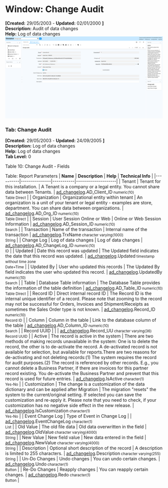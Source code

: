 # Window: Change Audit

**[Created:** 29/05/2003 - **Updated:** 02/01/2000 **]**  
**Description:** Audit of data changes  
**Help:** Log of data changes  
![](/img/docs/manual/ChangeAudit-Window_iDempiere_v12.0.0.png)

### Tab: Change Audit

**[Created:** 29/05/2003 - **Updated:** 24/09/2005 **]**   
**Description:** Log of data changes  
**Help:** Log of data changes  
**Tab Level:** 0

Table 10: Change Audit - Fields 

Table: Report Parameters
| **Name** | **Description** | **Help** | **Technical Info** |
|----------|---------------|-----------|--------------------|
| Tenant | Tenant for this installation. | A Tenant is a company or a legal entity. You cannot share data between Tenants. | [ad_changelog](https://idempiere-schemaspy.muriloht.com/adempiere/tables/ad_changelog.html).AD_Client_ID<small> numeric(10) <br/> Table Direct</small> | 
| Organization | Organizational entity within tenant | An organization is a unit of your tenant or legal entity - examples are store, department. You can share data between organizations. | [ad_changelog](https://idempiere-schemaspy.muriloht.com/adempiere/tables/ad_changelog.html).AD_Org_ID<small> numeric(10) <br/> Table Direct</small> | 
| Session | User Session Online or Web | Online or Web Session Information | [ad_changelog](https://idempiere-schemaspy.muriloht.com/adempiere/tables/ad_changelog.html).AD_Session_ID<small> numeric(10) <br/> Search</small> | 
| Transaction | Name of the transaction | Internal name of the transaction | [ad_changelog](https://idempiere-schemaspy.muriloht.com/adempiere/tables/ad_changelog.html).TrxName<small> character varying(1000) <br/> String</small> | 
| Change Log | Log of data changes | Log of data changes | [ad_changelog](https://idempiere-schemaspy.muriloht.com/adempiere/tables/ad_changelog.html).AD_ChangeLog_ID<small> numeric(10) <br/> ID</small> | 
| Updated | Date this record was updated | The Updated field indicates the date that this record was updated. | [ad_changelog](https://idempiere-schemaspy.muriloht.com/adempiere/tables/ad_changelog.html).Updated<small> timestamp without time zone <br/> Date+Time</small> | 
| Updated By | User who updated this records | The Updated By field indicates the user who updated this record. | [ad_changelog](https://idempiere-schemaspy.muriloht.com/adempiere/tables/ad_changelog.html).UpdatedBy<small> numeric(10) <br/> Search</small> | 
| Table | Database Table information | The Database Table provides the information of the table definition | [ad_changelog](https://idempiere-schemaspy.muriloht.com/adempiere/tables/ad_changelog.html).AD_Table_ID<small> numeric(10) <br/> Table Direct</small> | 
| Record ID | Direct internal record ID | The Record ID is the internal unique identifier of a record. Please note that zooming to the record may not be successful for Orders, Invoices and Shipment/Receipts as sometimes the Sales Order type is not known. | [ad_changelog](https://idempiere-schemaspy.muriloht.com/adempiere/tables/ad_changelog.html).Record_ID<small> numeric(10) <br/> Record ID</small> | 
| Column | Column in the table | Link to the database column of the table | [ad_changelog](https://idempiere-schemaspy.muriloht.com/adempiere/tables/ad_changelog.html).AD_Column_ID<small> numeric(10) <br/> Search</small> | 
| Record UUID |  |  | [ad_changelog](https://idempiere-schemaspy.muriloht.com/adempiere/tables/ad_changelog.html).Record_UU<small> character varying(36) <br/> Record UUID</small> | 
| Active | The record is active in the system | There are two methods of making records unavailable in the system: One is to delete the record, the other is to de-activate the record. A de-activated record is not available for selection, but available for reports.There are two reasons for de-activating and not deleting records:(1) The system requires the record for audit purposes.(2) The record is referenced by other records. E.g., you cannot delete a Business Partner, if there are invoices for this partner record existing. You de-activate the Business Partner and prevent that this record is used for future entries. | [ad_changelog](https://idempiere-schemaspy.muriloht.com/adempiere/tables/ad_changelog.html).IsActive<small> character(1) <br/> Yes-No</small> | 
| Customization | The change is a customization of the data dictionary and can be applied after Migration | The migration &quot;resets&quot; the system to the current/original setting.  If selected you can save the customization and re-apply it.  Please note that you need to check, if your customization has no negative side effect in the new release. | [ad_changelog](https://idempiere-schemaspy.muriloht.com/adempiere/tables/ad_changelog.html).IsCustomization<small> character(1) <br/> Yes-No</small> | 
| Event Change Log | Type of Event in Change Log |  | [ad_changelog](https://idempiere-schemaspy.muriloht.com/adempiere/tables/ad_changelog.html).EventChangeLog<small> character(1) <br/> List</small> | 
| Old Value | The old file data | Old data overwritten in the field | [ad_changelog](https://idempiere-schemaspy.muriloht.com/adempiere/tables/ad_changelog.html).OldValue<small> character varying(4000) <br/> String</small> | 
| New Value | New field value | New data entered in the field | [ad_changelog](https://idempiere-schemaspy.muriloht.com/adempiere/tables/ad_changelog.html).NewValue<small> character varying(4000) <br/> String</small> | 
| Description | Optional short description of the record | A description is limited to 255 characters. | [ad_changelog](https://idempiere-schemaspy.muriloht.com/adempiere/tables/ad_changelog.html).Description<small> character varying(255) <br/> String</small> | 
| Un-Do Changes | Undo changes | You can undo certain changes. | [ad_changelog](https://idempiere-schemaspy.muriloht.com/adempiere/tables/ad_changelog.html).Undo<small> character(1) <br/> Button</small> | 
| Re-Do Changes | Reapply changes | You can reapply certain changes. | [ad_changelog](https://idempiere-schemaspy.muriloht.com/adempiere/tables/ad_changelog.html).Redo<small> character(1) <br/> Button</small> | 


